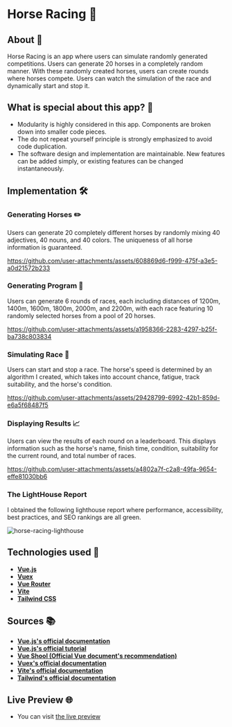# Horse Racing 🏇

## About 🔎

Horse Racing is an app where users can simulate randomly generated competitions. Users can generate 20 horses in a completely random manner. With these randomly created horses, users can create rounds where horses compete. Users can watch the simulation of the race and dynamically start and stop it.

## What is special about this app? 💎

- Modularity is highly considered in this app. Components are broken down into smaller code pieces.
- The do not repeat yourself principle is strongly emphasized to avoid code duplication.
- The software design and implementation are maintainable. New features can be added simply, or existing features can be changed instantaneously.

## Implementation 🛠️

### Generating Horses ✏️

Users can generate 20 completely different horses by randomly mixing 40 adjectives, 40 nouns, and 40 colors. The uniqueness of all horse information is guaranteed.

https://github.com/user-attachments/assets/608869d6-f999-475f-a3e5-a0d21572b233

### Generating Program 📅

Users can generate 6 rounds of races, each including distances of 1200m, 1400m, 1600m, 1800m, 2000m, and 2200m, with each race featuring 10 randomly selected horses from a pool of 20 horses.

https://github.com/user-attachments/assets/a1958366-2283-4297-b25f-ba738c803834

### Simulating Race 🏁

Users can start and stop a race. The horse's speed is determined by an algorithm I created, which takes into account chance, fatigue, track suitability, and the horse's condition.

https://github.com/user-attachments/assets/29428799-6992-42b1-859d-e6a5f68487f5

### Displaying Results 📈

Users can view the results of each round on a leaderboard. This displays information such as the horse's name, finish time, condition, suitability for the current round, and total number of races.

https://github.com/user-attachments/assets/a4802a7f-c2a8-49fa-9654-effe81030bb6

### The LightHouse Report

I obtained the following lighthouse report where performance, accessibility, best practices, and SEO rankings are all green.

![horse-racing-lighthouse](https://github.com/user-attachments/assets/6c2bbd50-9a3e-4a4c-8b65-9ebdfa9bb0ab)

## Technologies used 🤖

- **<a href="https://vuejs.org/">Vue.js</a>**
- **<a href="https://vuex.vuejs.org/">Vuex</a>**
- **<a href="https://router.vuejs.org/">Vue Router</a>**
- **<a href="https://vitejs.dev/">Vite</a>**
- **<a href="https://tailwindcss.com/">Tailwind CSS</a>**

## Sources 📚

- **<a href="https://vuejs.org/guide/introduction.html">Vue.js's official documentation</a>**
- **<a href="https://vuejs.org/tutorial/#step-1">Vue.js's official tutorial</a>**
- **<a href="https://vueschool.io/">Vue Shool (Official Vue document's recommendation)</a>**
- **<a href="https://vuex.vuejs.org/guide/">Vuex's official documentation</a>**
- **<a href="https://vitejs.dev/guide/">Vite's official documentation</a>**
- **<a href="https://tailwindcss.com/docs/installation">Tailwind's official documentation</a>**

## Live Preview 🌐

- You can visit <a href="https://starlit-lollipop-3c278d.netlify.app/">the live preview</a>
